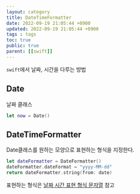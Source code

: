 ```yaml
---
layout: category
title: DateTimeFormatter
date: 2022-09-19 21:05:44 +0900
updated: 2022-09-19 21:05:44 +0900
tags : tags
toc: true
public: true
parent: [[swift]]
---
```


`swift`에서 날짜, 시간을 다루는 방법

## Date
날짜 클래스
```swift
let now = Date()
```

## DateTimeFormatter
Date클래스를 원하는 모양으로 표현하는 형식을 지정한다.

```swift
let dateFormatter = DateFormatter()
dateFormatter.dateFormat = "yyyy-MM-dd"
return dateFormatter.string(from: date)
```

표현하는 형식은 [날짜 시간 표현 형식 문자열](/_wiki/date-format.md) 참고

